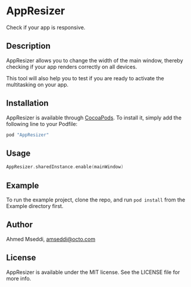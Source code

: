 # AppResizer

Check if your app is responsive.


## Description

AppResizer allows you to change the width of the main window, thereby checking if your app renders correctly on all devices.

This tool will also help you to test if you are ready to activate the multitasking on your app.


## Installation

AppResizer is available through [CocoaPods](http://cocoapods.org). To install it, simply add the following line to your Podfile:

```ruby
pod "AppResizer"
```


## Usage

```swift
AppResizer.sharedInstance.enable(mainWindow)
```

## Example

To run the example project, clone the repo, and run `pod install` from the Example directory first.


## Author

Ahmed Mseddi, amseddi@octo.com

## License

AppResizer is available under the MIT license. See the LICENSE file for more info.

